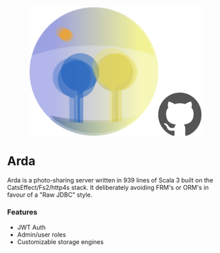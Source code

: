 <div align="center">
    <img src="pix/arda_with_github.png" width="400"/>
</div>

# Arda
Arda is a photo-sharing server written in 939 lines of Scala 3 built on the CatsEffect/Fs2/http4s stack. It deliberately avoiding FRM's or ORM's in favour of a "Raw JDBC" style.

### Features
- JWT Auth
- Admin/user roles
- Customizable storage engines
